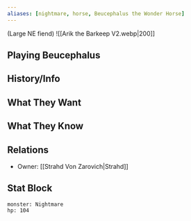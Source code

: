 ```yaml
---
aliases: [nightmare, horse, Beucephalus the Wonder Horse]
---
```

(Large NE fiend)
![[Arik the Barkeep V2.webp|200]]
## Playing Beucephalus

## History/Info

## What They Want

## What They Know

## Relations
- Owner: [[Strahd Von Zarovich|Strahd]]

## Stat Block

```statblock
monster: Nightmare
hp: 104
```

```dataviewjs
```
